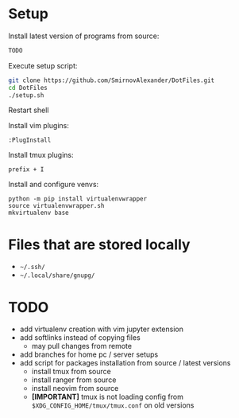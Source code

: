 # Setup

Install latest version of programs from source:
```bash
TODO
```

Execute setup script:
```bash
git clone https://github.com/SmirnovAlexander/DotFiles.git
cd DotFiles
./setup.sh
```

Restart shell

Install vim plugins:
```
:PlugInstall
```

Install tmux plugins:
```
prefix + I
```

Install and configure venvs:
```
python -m pip install virtualenvwrapper
source virtualenvwrapper.sh
mkvirtualenv base
```

# Files that are stored locally

- `~/.ssh/`
- `~/.local/share/gnupg/`

# TODO

- add virtualenv creation with vim jupyter extension
- add softlinks instead of copying files
    * may pull changes from remote
- add branches for home pc / server setups
- add script for packages installation from source / latest versions
    * install tmux from source
    * install ranger from source
    * install neovim from source
    * **[IMPORTANT]** tmux is not loading config from `$XDG_CONFIG_HOME/tmux/tmux.conf` on old versions


